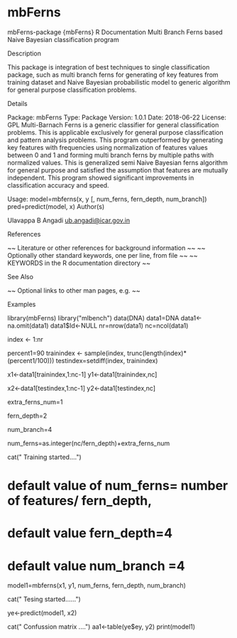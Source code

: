 # mbFerns
mbFerns-package {mbFerns}	R Documentation
Multi Branch Ferns based Naive Bayesian classification program

Description

This package is integration of best techniques to single classification package, such as multi branch ferns for generating of key features from training dataset and Naive Bayesian probabilistic model to generic algorithm for general purpose classification problems.

Details

Package:	 mbFerns
Type:	 Package
Version:	 1.0.1
Date:	 2018-06-22
License:	 GPL
Multi-Barnach Ferns is a generic classifier for general classification problems. This is applicable exclusively for general purpose classification and pattern analysis problems. This program outperformed by generating key features with frequencies using normalization of features values between 0 and 1 and forming multi branch ferns by multiple paths with normalized values. This is generalized semi Naive Bayesian ferns algorithm for general purpose and satisfied the assumption that features are mutually independent. This program showed significant improvements in classification accuracy and speed.

Usage:
model=mbferns(x, y [, num_ferns, fern_depth, num_branch]) 
pred=predict(model, x)
Author(s)

Ulavappa B Angadi ub.angadi@icar.gov.in

References

~~ Literature or other references for background information ~~ ~~ Optionally other standard keywords, one per line, from file ~~ ~~ KEYWORDS in the R documentation directory ~~

See Also

~~ Optional links to other man pages, e.g. ~~

Examples

library(mbFerns)
library("mlbench")
data(DNA)
data1=DNA
data1<-na.omit(data1)
data1$Id<-NULL
nr=nrow(data1)
nc=ncol(data1)

index <- 1:nr

percent1=90
trainindex <- sample(index, trunc(length(index)*(percent1/100)))
testindex=setdiff(index, trainindex)

x1<-data1[trainindex,1:nc-1]
y1<-data1[trainindex,nc]


x2<-data1[testindex,1:nc-1]
y2<-data1[testindex,nc]

extra_ferns_num=1

fern_depth=2

num_branch=4


num_ferns=as.integer(nc/fern_depth)+extra_ferns_num

cat(" Training started....")

# default value of num_ferns= number of features/ fern_depth, 
# default value fern_depth=4
# default value num_branch =4
model1=mbferns(x1, y1, num_ferns, fern_depth, num_branch)

cat(" Tesing started......")

ye<-predict(model1, x2)


cat(" Confussion matrix ....")
aa1<-table(ye$ey, y2)
print(model1)
